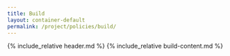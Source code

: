 ```yaml
---
title: Build
layout: container-default
permalink: /project/policies/build/
---
```


{% include_relative header.md %}
{% include_relative build-content.md %}
